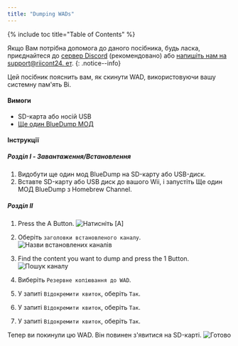 ```yaml
---
title: "Dumping WADs"
---
```


{% include toc title="Table of Contents" %}

Якщо Вам потрібна допомога до даного посібника, будь ласка, приєднайтеся до [сервер Discord](https://discord.gg/rc24) (рекомендовано) або [напишіть нам на support@riicont24. ет](mailto:support@riiconnect24.net).
{: .notice--info}

Цей посібник пояснить вам, як скинути WAD, використовуючи вашу системну пам'ять Ві.

#### Вимоги
* SD-карта або носій USB
* [Ще один BlueDump МОД](https://hbb1.oscwii.org/hbb/Yet-Another-BlueDump-Mod/Yet-Another-BlueDump-Mod.zip)

#### Інструкції
##### Розділ I - Завантаження/Встановлення

1. Видобути ще один мод BlueDump на SD-карту або USB-диск.
2. Вставте SD-карту або USB диск до вашого Wii, і запустіть Ще один МОД BlueDump з Homebrew Channel.

##### Розділ ІІ
1. Press the A Button. ![Натисніть [А]](/images/DumpWADS/2.png)

2. Оберіть `заголовки встановленого каналу`. ![Назви встановлених каналів](/images/DumpWADS/3.png)

3. Find the content you want to dump and press the 1 Button. ![Пошук каналу](/images/DumpWADS/4.png)

4. Виберіть `Резервне копіювання до WAD`.
5. У запиті `Відокремити квиток`, оберіть `Так`.
6. У запиті `Відокремити квиток`, оберіть `Так`.
7. У запиті `Відокремити квиток`, оберіть `Так`.

Тепер ви покинули цю WAD. Він повинен з'явитися на SD-карті. ![Готово](/images/DumpWADS/5.png)
